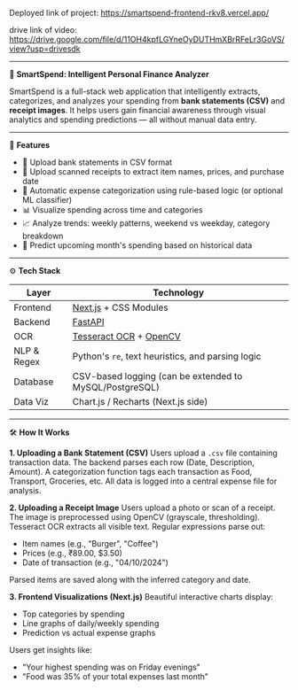 Deployed link of project: https://smartspend-frontend-rkv8.vercel.app/

drive link of video: https://drive.google.com/file/d/11OH4kpfLGYneOyDUTHmXBrRFeLr3GoVS/view?usp=drivesdk


---

🧠 **SmartSpend: Intelligent Personal Finance Analyzer**

SmartSpend is a full-stack web application that intelligently extracts, categorizes, and analyzes your spending from **bank statements (CSV)** and **receipt images**. It helps users gain financial awareness through visual analytics and spending predictions — all without manual data entry.

---

🚀 **Features**

* 📂 Upload bank statements in CSV format
* 🧾 Upload scanned receipts to extract item names, prices, and purchase date
* 🧠 Automatic expense categorization using rule-based logic (or optional ML classifier)
* 📊 Visualize spending across time and categories
* 📈 Analyze trends: weekly patterns, weekend vs weekday, category breakdown
* 🔮 Predict upcoming month's spending based on historical data

---

⚙️ **Tech Stack**

| Layer       | Technology                                                                                  |
| ----------- | ------------------------------------------------------------------------------------------- |
| Frontend    | [Next.js](https://nextjs.org/) + CSS Modules                                                |
| Backend     | [FastAPI](https://fastapi.tiangolo.com/)                                                    |
| OCR         | [Tesseract OCR](https://github.com/tesseract-ocr/tesseract) + [OpenCV](https://opencv.org/) |
| NLP & Regex | Python's `re`, text heuristics, and parsing logic                                           |
| Database    | CSV-based logging (can be extended to MySQL/PostgreSQL)                                     |
| Data Viz    | Chart.js / Recharts (Next.js side)                                                          |

---

🛠️ **How It Works**

**1. Uploading a Bank Statement (CSV)**
Users upload a `.csv` file containing transaction data.
The backend parses each row (Date, Description, Amount).
A categorization function tags each transaction as Food, Transport, Groceries, etc.
All data is logged into a central expense file for analysis.

**2. Uploading a Receipt Image**
Users upload a photo or scan of a receipt.
The image is preprocessed using OpenCV (grayscale, thresholding).
Tesseract OCR extracts all visible text.
Regular expressions parse out:

* Item names (e.g., "Burger", "Coffee")
* Prices (e.g., ₹89.00, \$3.50)
* Date of transaction (e.g., "04/10/2024")

Parsed items are saved along with the inferred category and date.

**3. Frontend Visualizations (Next.js)**
Beautiful interactive charts display:

* Top categories by spending
* Line graphs of daily/weekly spending
* Prediction vs actual expense graphs

Users get insights like:

* "Your highest spending was on Friday evenings"
* "Food was 35% of your total expenses last month"




